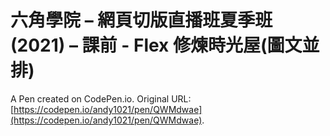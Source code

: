 # 六角學院 – 網頁切版直播班夏季班(2021) – 課前 - Flex 修煉時光屋(圖文並排)

A Pen created on CodePen.io. Original URL: [https://codepen.io/andy1021/pen/QWMdwae](https://codepen.io/andy1021/pen/QWMdwae).



